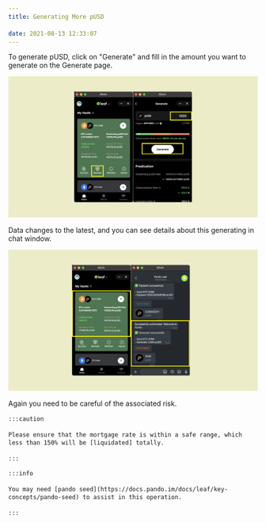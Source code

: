 ```yaml
---
title: Generating More pUSD

date: 2021-08-13 12:33:07
---
```


To generate pUSD, click on "Generate" and fill in the amount you want to generate on the Generate page. 

![](../assets/leaf-generate-p1.png)

Data changes to the latest, and you can see details about this generating in chat window.

![](../assets/leaf-generate-p2.png)


Again you need to be careful of the associated risk. 

````mdx-code-block
:::caution

Please ensure that the mortgage rate is within a safe range, which less than 150% will be [liquidated] totally.

:::
````

````mdx-code-block
:::info

You may need [pando seed](https://docs.pando.im/docs/leaf/key-concepts/pando-seed) to assist in this operation.

:::
````
